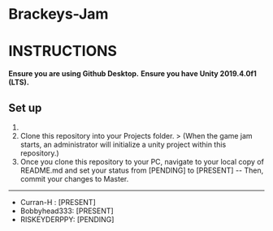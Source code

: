 # Brackeys-Jam

# INSTRUCTIONS 

**Ensure you are using Github Desktop.**
**Ensure you have Unity 2019.4.0f1 (LTS).**

## Set up

1. 
3. Clone this repository into your Projects folder. > (When the game jam starts, an administrator will initialize a unity project within this repository.)
4. Once you clone this repository to your PC, navigate to your local copy of README.md and set your status from [PENDING] to [PRESENT] -- Then, commit your changes to Master.

---

- Curran-H : [PRESENT]
- Bobbyhead333: [PRESENT]
- RISKEYDERPPY: [PENDING]
